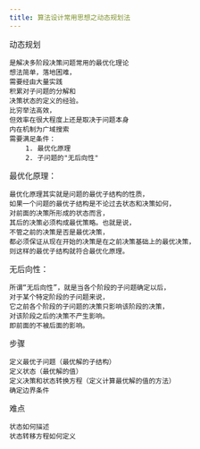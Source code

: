 ```yaml
---
title: 算法设计常用思想之动态规划法
---
```


动态规划

    是解决多阶段决策问题常用的最优化理论
    想法简单，落地困难，
    需要经由大量实践
    积累对子问题的分解和
    决策状态的定义的经验。
    比穷举法高效，
    但效率在很大程度上还是取决于问题本身
    内在机制为广域搜索
    需要满足条件：
        1. 最优化原理
        2. 子问题的"无后向性"

最优化原理：

    最优化原理其实就是问题的最优子结构的性质，
    如果一个问题的最优子结构是不论过去状态和决策如何，
    对前面的决策所形成的状态而言，
    其后的决策必须构成最优策略。也就是说，
    不管之前的决策是否是最优决策，
    都必须保证从现在开始的决策是在之前决策基础上的最优决策，
    则这样的最优子结构就符合最优化原理。

无后向性：

    所谓“无后向性”，就是当各个阶段的子问题确定以后，
    对于某个特定阶段的子问题来说，
    它之前各个阶段的子问题的决策只影响该阶段的决策，
    对该阶段之后的决策不产生影响。
    即前面的不被后面的影响。
    

步骤
    
    定义最优子问题（最优解的子结构）
    定义状态（最优解的值）
    定义决策和状态转换方程（定义计算最优解的值的方法）
    确定边界条件
    
难点
    
    状态如何描述
    状态转移方程如何定义
